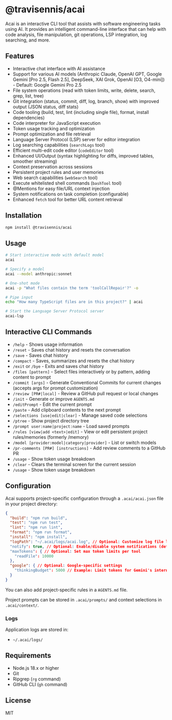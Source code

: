 # @travisennis/acai

Acai is an interactive CLI tool that assists with software engineering tasks using AI. It provides an intelligent command-line interface that can help with code analysis, file manipulation, git operations, LSP integration, log searching, and more.

## Features

- Interactive chat interface with AI assistance
- Support for various AI models (Anthropic Claude, OpenAI GPT, Google Gemini [Pro 2.5, Flash 2.5], DeepSeek, XAI Grok, OpenAI [O3, O4-mini]) - Default: Google Gemini Pro 2.5
- File system operations (read with token limits, write, delete, search, grep, list, tree)
- Git integration (status, commit, diff, log, branch, show) with improved output (JSON status, diff stats)
- Code tooling (build, test, lint (including single file), format, install dependencies)
- Code interpreter for JavaScript execution
- Token usage tracking and optimization
- Prompt optimization and file retrieval
- Language Server Protocol (LSP) server for editor integration
- Log searching capabilities (`searchLogs` tool)
- Efficient multi-edit code editor (`codeEditor` tool)
- Enhanced UI/Output (syntax highlighting for diffs, improved tables, smoother streaming)
- Context preservation across sessions
- Persistent project rules and user memories
- Web search capabilities (`webSearch` tool)
- Execute whitelisted shell commands (`bashTool` tool)
- @Mentions for easy file/URL context injection
- System notifications on task completion (configurable)
- Enhanced `fetch` tool for better URL content retrieval

## Installation

```bash
npm install @travisennis/acai
```

## Usage

```bash
# Start interactive mode with default model
acai

# Specify a model
acai --model anthropic:sonnet

# One-shot mode
acai -p "What files contain the term 'toolCallRepair'?" -o

# Pipe input
echo "How many TypeScript files are in this project?" | acai

# Start the Language Server Protocol server
acai-lsp
```

## Interactive CLI Commands

- `/help` - Shows usage information
- `/reset` - Saves chat history and resets the conversation
- `/save` - Saves chat history
- `/compact` - Saves, summarizes and resets the chat history
- `/exit` or `/bye` - Exits and saves chat history
- `/files [pattern]` - Select files interactively or by pattern, adding content to prompt
- `/commit [args]` - Generate Conventional Commits for current changes (accepts args for prompt customization)
- `/review [PR#|local]` - Review a GitHub pull request or local changes
- `/init` - Generate or improve `AGENTS.md`
- `/editPrompt` - Edit the current prompt
- `/paste` - Add clipboard contents to the next prompt
- `/selections [use|edit|clear]` - Manage saved code selections
- `/ptree` - Show project directory tree
- `/prompt user:name|project:name` - Load saved prompts
- `/rules [view|add <text>|edit]` - View or edit persistent project rules/memories (formerly /memory)
- `/model [provider:model|category|provider]` - List or switch models
- `/pr-comments [PR#] [instructions]` - Add review comments to a GitHub PR
- `/usage` - Show token usage breakdown
- `/clear` - Clears the terminal screen for the current session
- `/usage` - Show token usage breakdown

## Configuration

Acai supports project-specific configuration through a `.acai/acai.json` file in your project directory:

```json
{
  "build": "npm run build",
  "test": "npm run test",
  "lint": "npm run lint",
  "format": "npm run format",
  "install": "npm install",
  "logPath": "~/.acai/logs/acai.log", // Optional: Customize log file location
  "notify": true, // Optional: Enable/disable system notifications (default: false)
  "maxTokens": { // Optional: Set max token limits per tool
    "readFile": 10000
  },
  "google": { // Optional: Google-specific settings
    "thinkingBudget": 5000 // Example: Limit tokens for Gemini's internal thinking
  }
}
```

You can also add project-specific rules in a `AGENTS.md` file.

Project prompts can be stored in `.acai/prompts/` and context selections in `.acai/context/`.

### Logs

Application logs are stored in:
- `~/.acai/logs/`

## Requirements

- Node.js 18.x or higher
- Git
- Ripgrep (`rg` command)
- GitHub CLI (`gh` command)

## License

MIT
